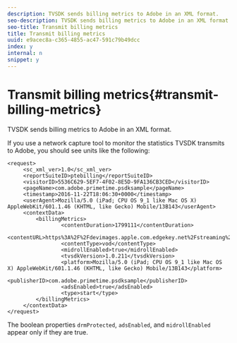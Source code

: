 ```yaml
---
description: TVSDK sends billing metrics to Adobe in an XML format.
seo-description: TVSDK sends billing metrics to Adobe in an XML format.
seo-title: Transmit billing metrics
title: Transmit billing metrics
uuid: e9acec8a-c365-4855-ac47-591c79b49dcc
index: y
internal: n
snippet: y
---
```


# Transmit billing metrics{#transmit-billing-metrics}

TVSDK sends billing metrics to Adobe in an XML format.

<a id="example_13ABDB1CC0B549968A534765378DA3A0"></a>

If you use a network capture tool to monitor the statistics TVSDK transmits to Adobe, you should see units like the following:

```
<request> 
     <sc_xml_ver>1.0</sc_xml_ver> 
     <reportSuiteID>ptebilling</reportSuiteID> 
     <visitorID>5536C629-5EF7-4F02-8E5D-9FA136CB3CED</visitorID> 
     <pageName>com.adobe.primetime.psdksample</pageName> 
     <timestamp>2016-11-22T18:06:30+0000</timestamp> 
     <userAgent>Mozilla/5.0 (iPad; CPU OS 9_1 like Mac OS X) AppleWebKit/601.1.46 (KHTML, like Gecko) Mobile/13B143</userAgent> 
     <contextData> 
         <billingMetrics> 
                 <contentDuration>1799111</contentDuration> 
                 <contentURL>https%3A%2F%2Fdevimages.apple.com.edgekey.net%2Fstreaming%2Fexamples%2Fbipbop_16x9%2Fbipbop_16x9_variant.m3u8</contentURL> 
                 <contentType>vod</contentType> 
                 <midrollEnabled>true</midrollEnabled> 
                 <tvsdkVersion>1.0.211</tvsdkVersion> 
                 <platform>Mozilla/5.0 (iPad; CPU OS 9_1 like Mac OS X) AppleWebKit/601.1.46 (KHTML, like Gecko) Mobile/13B143</platform> 
                 <publisherID>com.adobe.primetime.psdksample</publisherID> 
                 <adsEnabled>true</adsEnabled> 
                 <type>start</type> 
         </billingMetrics> 
     </contextData> 
</request>
```

The boolean properties `drmProtected`, `adsEnabled`, and `midrollEnabled` appear only if they are true.  